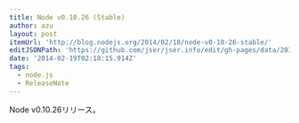 ```yaml
---
title: Node v0.10.26 (Stable)
author: azu
layout: post
itemUrl: 'http://blog.nodejs.org/2014/02/18/node-v0-10-26-stable/'
editJSONPath: 'https://github.com/jser/jser.info/edit/gh-pages/data/2014/02/index.json'
date: '2014-02-19T02:18:15.914Z'
tags:
  - node.js
  - ReleaseNote
---
```

Node v0.10.26リリース。

